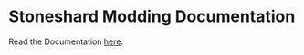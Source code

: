 # Stoneshard Modding Documentation

Read the Documentation [here](https://nylux.github.io/StoneshardModding/).

